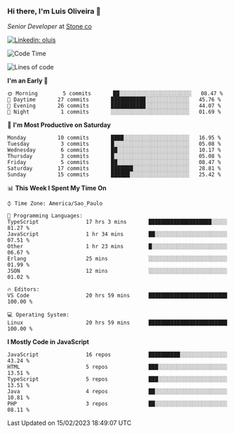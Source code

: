 ### Hi there, I'm Luis Oliveira 👋
*Senior Developer* at [Stone co](https://www.stone.com.br)  

[![Linkedin: oluis](https://img.shields.io/badge/-ooluis-blue?style=flat-square&logo=Linkedin&logoColor=white&link=https://www.linkedin.com/in/ooluis)](https://www.linkedin.com/in/ooluis/)

<!--START_SECTION:waka-->
![Code Time](http://img.shields.io/badge/Code%20Time-2%2C838%20hrs%2048%20mins-blue)

![Lines of code](https://img.shields.io/badge/From%20Hello%20World%20I%27ve%20Written-240%20Thousand%20lines%20of%20code-blue)

**I'm an Early 🐤** 

```text
🌞 Morning        5 commits       ██░░░░░░░░░░░░░░░░░░░░░░░   08.47 % 
🌆 Daytime       27 commits       ███████████░░░░░░░░░░░░░░   45.76 % 
🌃 Evening       26 commits       ███████████░░░░░░░░░░░░░░   44.07 % 
🌙 Night          1 commits       ░░░░░░░░░░░░░░░░░░░░░░░░░   01.69 % 

```
📅 **I'm Most Productive on Saturday** 

```text
Monday          10 commits       ████░░░░░░░░░░░░░░░░░░░░░   16.95 % 
Tuesday          3 commits       █░░░░░░░░░░░░░░░░░░░░░░░░   05.08 % 
Wednesday        6 commits       ██░░░░░░░░░░░░░░░░░░░░░░░   10.17 % 
Thursday         3 commits       █░░░░░░░░░░░░░░░░░░░░░░░░   05.08 % 
Friday           5 commits       ██░░░░░░░░░░░░░░░░░░░░░░░   08.47 % 
Saturday        17 commits       ███████░░░░░░░░░░░░░░░░░░   28.81 % 
Sunday          15 commits       ██████░░░░░░░░░░░░░░░░░░░   25.42 % 

```


📊 **This Week I Spent My Time On** 

```text
⌚︎ Time Zone: America/Sao_Paulo

💬 Programming Languages: 
TypeScript               17 hrs 3 mins       ████████████████████░░░░░   81.27 % 
JavaScript               1 hr 34 mins        ██░░░░░░░░░░░░░░░░░░░░░░░   07.51 % 
Other                    1 hr 23 mins        █░░░░░░░░░░░░░░░░░░░░░░░░   06.67 % 
Erlang                   25 mins             ░░░░░░░░░░░░░░░░░░░░░░░░░   01.99 % 
JSON                     12 mins             ░░░░░░░░░░░░░░░░░░░░░░░░░   01.02 % 

🔥 Editors: 
VS Code                  20 hrs 59 mins      █████████████████████████   100.00 % 

💻 Operating System: 
Linux                    20 hrs 59 mins      █████████████████████████   100.00 % 

```

**I Mostly Code in JavaScript** 

```text
JavaScript               16 repos            ██████████░░░░░░░░░░░░░░░   43.24 % 
HTML                     5 repos             ███░░░░░░░░░░░░░░░░░░░░░░   13.51 % 
TypeScript               5 repos             ███░░░░░░░░░░░░░░░░░░░░░░   13.51 % 
Java                     4 repos             ██░░░░░░░░░░░░░░░░░░░░░░░   10.81 % 
PHP                      3 repos             ██░░░░░░░░░░░░░░░░░░░░░░░   08.11 % 

```



 Last Updated on 15/02/2023 18:49:07 UTC
<!--END_SECTION:waka-->
